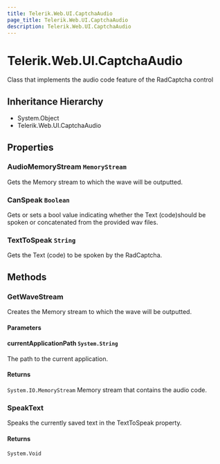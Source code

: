 ```yaml
---
title: Telerik.Web.UI.CaptchaAudio
page_title: Telerik.Web.UI.CaptchaAudio
description: Telerik.Web.UI.CaptchaAudio
---
```


# Telerik.Web.UI.CaptchaAudio

Class that implements the audio code feature of the RadCaptcha control

## Inheritance Hierarchy

* System.Object
* Telerik.Web.UI.CaptchaAudio

## Properties

###  AudioMemoryStream `MemoryStream`

Gets the Memory stream to which the wave will be outputted.

###  CanSpeak `Boolean`

Gets or sets a bool value indicating whether the Text (code)should be spoken or concatenated from the provided wav files.

###  TextToSpeak `String`

Gets the Text (code) to be spoken by the RadCaptcha.

## Methods

###  GetWaveStream

Creates the Memory stream to which the wave will be outputted.

#### Parameters

#### currentApplicationPath `System.String`

The path to the current application.

#### Returns

`System.IO.MemoryStream` Memory stream that contains the audio code.

###  SpeakText

Speaks the currently saved text in the TextToSpeak property.

#### Returns

`System.Void` 

